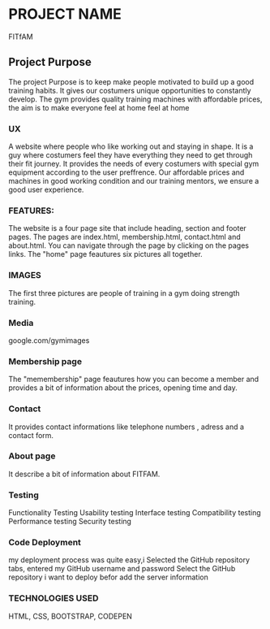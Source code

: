 # PROJECT NAME

FITfAM

## Project Purpose
The project Purpose is to keep make people motivated to build up a good training habits.
It gives our costumers unique opportunities to constantly develop. 
The gym provides quality training machines with affordable prices, the aim is to make everyone feel at home feel at home

 


### UX
A website where people who like working out and staying in shape.
It is a guy where costumers feel they have everything they need to get through their fit journey.
It provides the needs of every costumers with special gym equipment according to the user preffrence.
Our affordable prices and machines in good working condition and our training mentors, we ensure a good
user experience.

### FEATURES:

The website is a four page site that include heading, section and footer pages.
The pages are index.html, membership.html, contact.html and about.html.
You can navigate through the page by clicking on the pages links.
The "home" page feautures six pictures all together.

### IMAGES
The first three pictures are people of training in a gym doing strength training.

### Media
google.com/gymimages

### Membership page
The "memembership" page feautures how you can become a member and provides a bit of information about the prices,
 opening time and day.

### Contact
It provides contact informations like telephone numbers , adress and a contact form.

### About page
It describe a bit of information about FITFAM.

### Testing
 Functionality Testing
 Usability testing
 Interface testing
 Compatibility testing
 Performance testing
Security testing

### Code Deployment

my deployment process was quite easy,i Selected the GitHub repository tabs, entered my GitHub username and password
Select the GitHub repository i want to deploy befor add the server information


### TECHNOLOGIES USED
 HTML, CSS, BOOTSTRAP, CODEPEN

